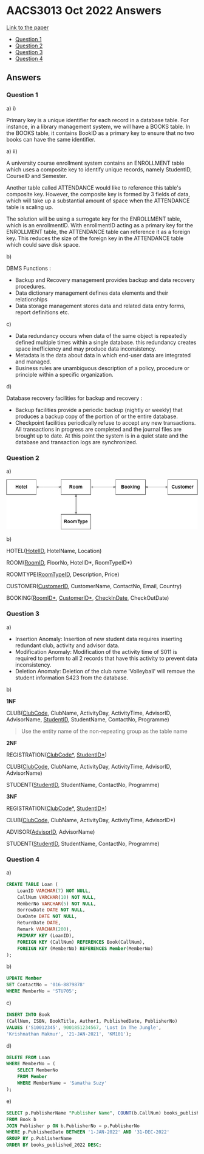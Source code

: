 <!-- @import "[TOC]" {cmd="toc" depthFrom=1 depthTo=6 orderedList=false} -->

# AACS3013 Oct 2022 Answers

[Link to the paper](https://eprints.tarc.edu.my/23328/1/AACS3013.pdf)

- [Question 1](#question-1)
- [Question 2](#question-2)
- [Question 3](#question-3)
- [Question 4](#question-4)

## Answers

### Question 1

a) i)

Primary key is a unique identifier for each record in a database table. For instance, in a library management system, we will have a BOOKS table. In the BOOKS table, it contains BookID as a primary key to ensure that no two books can have the same identifier.

a) ii)

A university course enrollment system contains an ENROLLMENT table which uses a composite key to identify unique records, namely StudentID, CourseID and Semester.

Another table called ATTENDANCE would like to reference this table's composite key. However, the composite key is formed by 3 fields of data, which will take up a substantial amount of space when the ATTENDANCE table is scaling up.

The solution will be using a surrogate key for the ENROLLMENT table, which is an enrollmentID. With enrollmentID acting as a primary key for the ENROLLMENT table, the ATTENDANCE table can reference it as a foreign key. This reduces the size of the foreign key in the ATTENDANCE table which could save disk space.

b) 

DBMS Functions : 
- Backup and Recovery management provides backup and data recovery procedures.
- Data dictionary management defines data elements and their relationships
- Data storage management stores data and related data entry forms, report definitions etc.

c)

- Data redundancy occurs when data of the same object is repeatedly defined multiple times within a single database. this redundancy creates space inefficiency and may produce data inconsistency.
- Metadata is the data about data in which end-user data are integrated and managed.
- Business rules are unambiguous description of a policy, procedure or principle within a specific organization.

d)

Database recovery facilities for backup and recovery : 
- Backup facilities provide a periodic backup (nightly or weekly) that produces a backup copy of the portion of or the entire database.
- Checkpoint facilities periodically refuse to accept any new transactions. All transactions in progress are completed and the journal files are brought up to date. At this point the system is in a quiet state and the database and transaction logs are synchronized.

### Question 2

a)

![ERD Diagram](./oct_2022_2a.drawio.png)

b)

HOTEL(<ins>HotelID</ins>, HotelName, Location)

ROOM(<ins>RoomID</ins>, FloorNo, HotelID\*, RoomTypeID\*)

ROOMTYPE(<ins>RoomTypeID</ins>, Description, Price)

CUSTOMER(<ins>CustomerID</ins>, CustomerName, ContactNo, Email, Country)

BOOKING(<ins>RoomID\*</ins>, <ins>CustomerID\*</ins>, <ins>CheckInDate</ins>, CheckOutDate)

### Question 3

a) 

- Insertion Anomaly: Insertion of new student data requires inserting redundant club, activity and advisor data.
- Modification Anomaly: Modification of the activity time of S011 is required to perform to all 2 records that have this activity to prevent data inconsistency.
- Deletion Anomaly: Deletion of the club name 'Volleyball' will remove the student information S423 from the database.

b)

**1NF**

CLUB(<ins>ClubCode</ins>, ClubName, ActivityDay, ActivityTime, AdvisorID, AdvisorName, <ins>StudentID</ins>, StudentName, ContactNo, Programme)

> Use the entity name of the non-repeating group as the table name

**2NF**

REGISTRATION(<ins>ClubCode\*</ins>, <ins>StudentID\*</ins>)

CLUB(<ins>ClubCode</ins>, ClubName, ActivityDay, ActivityTime, AdvisorID, AdvisorName)

STUDENT(<ins>StudentID</ins>, StudentName, ContactNo, Programme)

**3NF**

REGISTRATION(<ins>ClubCode\*</ins>, <ins>StudentID\*</ins>)

CLUB(<ins>ClubCode</ins>, ClubName, ActivityDay, ActivityTime, AdvisorID\*)

ADVISOR(<ins>AdvisorID</ins>, AdvisorName)

STUDENT(<ins>StudentID</ins>, StudentName, ContactNo, Programme)

### Question 4

a) 

```sql
CREATE TABLE Loan (
	LoanID VARCHAR(7) NOT NULL,
	CallNum VARCHAR(10) NOT NULL,
	MemberNo VARCHAR(5) NOT NULL,
	BorrowDate DATE NOT NULL,
	DueDate DATE NOT NULL,
	ReturnDate DATE,
	Remark VARCHAR(200),
	PRIMARY KEY (LoanID),
	FOREIGN KEY (CallNum) REFERENCES Book(CallNum),
	FOREIGN KEY (MemberNo) REFERENCES Member(MemberNo)
);
```

b)

```sql
UPDATE Member
SET ContactNo = '016-8879878'
WHERE MemberNo = 'STU705';
```

c)

```sql
INSERT INTO Book
(CallNum, ISBN, BookTitle, Author1, PublishedDate, PublisherNo)
VALUES ('S10012345', 9001851234567, 'Lost In The Jungle',
'Krishnathan Makmur', '21-JAN-2021', 'KM101');
```

d)

```sql
DELETE FROM Loan
WHERE MemberNo = (
	SELECT MemberNo
	FROM Member
	WHERE MemberName = 'Samatha Suzy'
);
```

e)

```sql
SELECT p.PublisherName "Publisher Name", COUNT(b.CallNum) books_published_2022
FROM Book b
JOIN Publisher p ON b.PublisherNo = p.PublisherNo
WHERE p.PublishedDate BETWEEN '1-JAN-2022' AND '31-DEC-2022'
GROUP BY p.PublisherName
ORDER BY books_published_2022 DESC;
```

